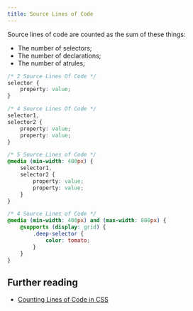 ```yaml
---
title: Source Lines of Code
---
```


Source lines of code are counted as the sum of these things:

- The number of selectors;
- The number of declarations;
- The number of atrules;

```css
/* 2 Source Lines Of Code */
selector {
	property: value;
}

/* 4 Source Lines Of Code */
selector1,
selector2 {
	property: value;
	property: value;
}

/* 5 Source Lines of Code */
@media (min-width: 400px) {
	selector1,
	selector2 {
		property: value;
		property: value;
	}
}

/* 4 Source Lines of Code */
@media (min-width: 400px) and (max-width: 800px) {
	@supports (display: grid) {
		.deep-selector {
			color: tomato;
		}
	}
}
```

## Further reading

- [Counting Lines of Code in CSS](/blog/counting-lines-of-code-in-css)
